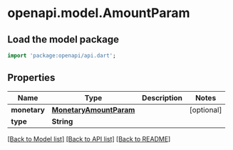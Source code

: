 # openapi.model.AmountParam

## Load the model package
```dart
import 'package:openapi/api.dart';
```

## Properties
Name | Type | Description | Notes
------------ | ------------- | ------------- | -------------
**monetary** | [**MonetaryAmountParam**](MonetaryAmountParam.md) |  | [optional] 
**type** | **String** |  | 

[[Back to Model list]](../README.md#documentation-for-models) [[Back to API list]](../README.md#documentation-for-api-endpoints) [[Back to README]](../README.md)


